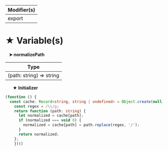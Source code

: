 | Modifier(s)                            |
|----------------------------------------|
| export |

# &#9733; Variable(s)

&nbsp;&nbsp; **&#10148; normalizePath**

| Type                        |
|-----------------------------|
| (path: string) =&gt; string |

&nbsp;&nbsp;&nbsp;&nbsp;&nbsp; **&#9733; Initializer**

```ts
(function () {
  const cache: Record<string, string | undefined> = Object.create(null);
    const regex = /\\/g;
    return function (path: string) {
      let normalized = cache[path];
      if (normalized === void 0) {
        normalized = cache[path] = path.replace(regex, '/');
      }
      return normalized;
    };
    })()
```